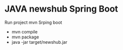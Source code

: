 # JAVA newshub Spring Boot

Run project mvn Srping boot
* mvn compile
* mvn package
* java -jar target/newshub.jar
